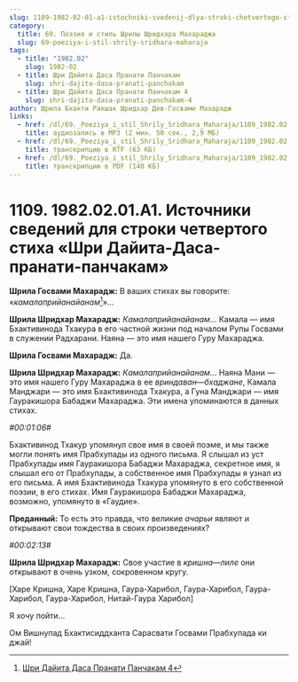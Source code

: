 ```yaml
---
slug: 1109-1982-02-01-a1-istochniki-svedenij-dlya-stroki-chetvertogo-stiha-shri-dajita-dasa-pranati-panchakam
category:
  title: 69. Поэзия и стиль Шрилы Шридхара Махараджа
  slug: 69-poeziya-i-stil-shrily-sridhara-maharaja
tags:
  - title: "1982.02"
    slug: 1982-02
  - title: Шри Дайита Даса Пранати Панчакам
    slug: shri-dajita-dasa-pranati-panchakam
  - title: Шри Дайита Даса Пранати Панчакам 4
    slug: shri-dajita-dasa-pranati-panchakam-4
author: Шрила Бхакти Ракшак Шридхар Дев-Госвами Махарадж
links:
  - href: /dl/69._Poeziya_i_stil_Shrily_Sridhara_Maharaja/1109_1982.02.01.A1_SridharMj_Istochniki_svedenij_dlja_stroki_chetvertogo_stiha_Shri_Dajita-Dasa-pranati-panchakam.mp3
    title: аудиозапись в MP3 (2 мин. 50 сек., 2,9 МБ)
  - href: /dl/69._Poeziya_i_stil_Shrily_Sridhara_Maharaja/1109_1982.02.01.A1_SridharMj_Istochniki_svedenij_dlja_stroki_chetvertogo_stiha_Shri_Dajita-Dasa-pranati-panchakam.rtf
    title: транскрипцию в RTF (63 КБ)
  - href: /dl/69._Poeziya_i_stil_Shrily_Sridhara_Maharaja/1109_1982.02.01.A1_SridharMj_Istochniki_svedenij_dlja_stroki_chetvertogo_stiha_Shri_Dajita-Dasa-pranati-panchakam.pdf
    title: транскрипцию в PDF (140 КБ)
---
```


# 1109. 1982.02.01.A1. Источники сведений для строки четвертого стиха «Шри Дайита-Даса-пранати-панчакам»

**Шрила Госвами Махарадж:** В ваших стихах вы говорите: «*камалаприйанайанам*[^_ftn1]»…

**Шрила Шридхар Махарадж:** *Камалаприйанайанам*… Камала — имя Бхактивинода Тхакура в его частной жизни под началом Рупы Госвами в служении Радхарани. Наяна — это имя нашего Гуру Махараджа.

**Шрила Госвами Махарадж:** Да.

**Шрила Шридхар Махарадж:** *Камалаприйанайанам*… Наяна Мани — это имя нашего Гуру Махараджа в ее *вриндаван*—*бхаджане*, Камала Манджари — это имя Бхактивинода Тхакура, а Гуна Манджари — имя Гауракишора Бабаджи Махараджа. Эти имена упоминаются в данных стихах.

*#00:01:06#*

Бхактивинод Тхакур упомянул свое имя в своей поэме, и мы также могли понять имя Прабхупады из одного письма. Я слышал из уст Прабхупады имя Гауракишора Бабаджи Махараджа, секретное имя, я слышал его от Прабхупады, а собственное имя Прабхупады я узнал из его письма. А имя Бхактивинода Тхакура упомянуто в его собственной поэзии, в его стихах. Имя Гауракишора Бабаджи Махараджа, возможно, упомянуто в «Гаудие».

**Преданный:** То есть это правда, что великие *ачарьи* являют и открывают свои тождества в своих произведениях?

*#00:02:13#*

**Шрила Шридхар Махарадж:** Свое участие в *кришна*—*лиле* они открывают в очень узком, сокровенном кругу.

[Харе Кришна, Харе Кришна, Гаура-Харибол, Гаура-Харибол, Гаура-Харибол, Гаура-Харибол, Нитай-Гаура Харибол]

Я хочу пойти…

Ом Вишнупад Бхактисиддханта Сарасвати Госвами Прабхупада ки джай!



[^_ftn1]: [Шри Дайита Даса Пранати Панчакам 4](../notes/shri-dajita-dasa-pranati-panchakam/shri-dajita-dasa-pranati-panchakam-4.md)
